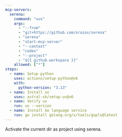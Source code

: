 ```yaml
---
mcp-servers:
  serena:
    command: "uvx"
    args:
      - "--from"
      - "git+https://github.com/oraios/serena"
      - "serena"
      - "start-mcp-server"
      - "--context"
      - "codex"
      - "--project"
      - "${{ github.workspace }}"
    allowed: ["*"]
steps:
  - name: Setup python
    uses: actions/setup-python@v6
    with:
      python-version: "3.13"
  - name: Install uv
    uses: astral-sh/setup-uv@v6
  - name: Verify uv
    run: uv --version
  - name: Install Go language service
    run: go install golang.org/x/tools/gopls@latest
---
```


Activate the current dir as project using serena.

<!--

  # https://github.com/mcp/oraios/serena#using-docker-experimental

-->